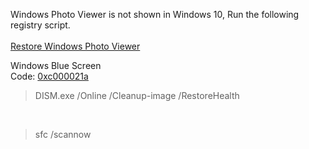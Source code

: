 Windows Photo Viewer is not shown in Windows 10, Run the following registry script.</br></br>
[Restore Windows Photo Viewer](https://www.tenforums.com/tutorials/14312-restore-windows-photo-viewer-windows-10-a.html)</br>

Windows Blue Screen</br>
Code: [0xc000021a](https://geekflare.com/resolve-0xc000021a-error)</br>
> DISM.exe /Online /Cleanup-image /RestoreHealth</br>

</br>

> sfc /scannow </br>
